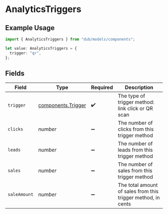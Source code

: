 # AnalyticsTriggers

## Example Usage

```typescript
import { AnalyticsTriggers } from "dub/models/components";

let value: AnalyticsTriggers = {
  trigger: "qr",
};
```

## Fields

| Field                                                        | Type                                                         | Required                                                     | Description                                                  |
| ------------------------------------------------------------ | ------------------------------------------------------------ | ------------------------------------------------------------ | ------------------------------------------------------------ |
| `trigger`                                                    | [components.Trigger](../../models/components/trigger.md)     | :heavy_check_mark:                                           | The type of trigger method: link click or QR scan            |
| `clicks`                                                     | *number*                                                     | :heavy_minus_sign:                                           | The number of clicks from this trigger method                |
| `leads`                                                      | *number*                                                     | :heavy_minus_sign:                                           | The number of leads from this trigger method                 |
| `sales`                                                      | *number*                                                     | :heavy_minus_sign:                                           | The number of sales from this trigger method                 |
| `saleAmount`                                                 | *number*                                                     | :heavy_minus_sign:                                           | The total amount of sales from this trigger method, in cents |